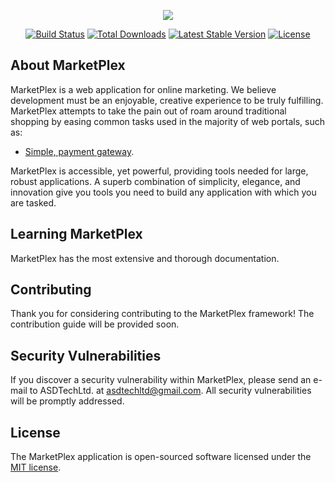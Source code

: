 <p align="center"><img src="https://laravel.com/assets/img/components/logo-laravel.svg"></p>

<p align="center">
<a href="https://travis-ci.org/laravel/framework"><img src="https://travis-ci.org/laravel/framework.svg" alt="Build Status"></a>
<a href="https://packagist.org/packages/laravel/framework"><img src="https://poser.pugx.org/laravel/framework/d/total.svg" alt="Total Downloads"></a>
<a href="https://packagist.org/packages/laravel/framework"><img src="https://poser.pugx.org/laravel/framework/v/stable.svg" alt="Latest Stable Version"></a>
<a href="https://packagist.org/packages/laravel/framework"><img src="https://poser.pugx.org/laravel/framework/license.svg" alt="License"></a>
</p>

## About MarketPlex

MarketPlex is a web application for online marketing. We believe development must be an enjoyable, creative experience to be truly fulfilling. MarketPlex attempts to take the pain out of roam around traditional shopping by easing common tasks used in the majority of web portals, such as:

- [Simple, payment gateway](https://github.com/paybillsbd/pay-bills).

MarketPlex is accessible, yet powerful, providing tools needed for large, robust applications. A superb combination of simplicity, elegance, and innovation give you tools you need to build any application with which you are tasked.

## Learning MarketPlex

MarketPlex has the most extensive and thorough documentation.

## Contributing

Thank you for considering contributing to the MarketPlex framework! The contribution guide will be provided soon.

## Security Vulnerabilities

If you discover a security vulnerability within MarketPlex, please send an e-mail to ASDTechLtd. at asdtechltd@gmail.com. All security vulnerabilities will be promptly addressed.

## License

The MarketPlex application is open-sourced software licensed under the [MIT license](http://opensource.org/licenses/MIT).
